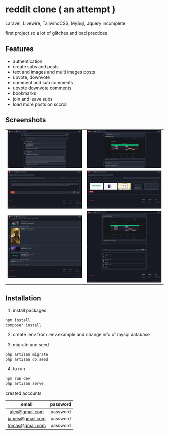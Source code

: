 # reddit clone ( an attempt )
Laravel, Livewire, TailwindCSS, MySql, Jquery
incomplete

first project so a lot of glitches and bad practices

## Features
- authentication
- create subs and posts
- text and images and multi images posts
- upvote, downvote
- comment and sub comments
- upvote downvote comments
- bookmarks
- join and leave subs
- load more posts on sccroll

## Screenshots
|   |   |
|---|---|
![](images/main_page.png)  |  ![](images/main_page2.png)
![](images/create_post.png)  |  ![](images/create_images_post.png)
![](images/profile_page.png)  |  ![](images/post.png)





## Installation

1. install packages
```
npm install
composer install
```

2. create .env from .env.example and change info of mysql database

3. migrate and seed
```
php artisan migrate
php artisan db:seed
```

4. to run 
```
npm run dev
php artisan serve
```

created accounts

email             |  password
:-------------------------:|:-------------------------:
alex@gmail.com  |  password
james@gmail.com  |  password
tomas@gmail.com  |  password

